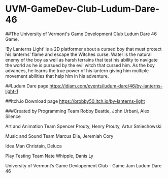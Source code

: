 # UVM-GameDev-Club-Ludum-Dare-46
##The University of Vermont's Game Development Club Ludum Dare 46 Game.

‘By Lanterns Light’ is a 2D platformer about a cursed boy that must protect his lanterns’ flame and escape the Witches curse. Water is the natural enemy of the boy as well as harsh terrains that test his ability to navigate the world as he is pursued by the evil witch that cursed him. As the boy advances, he learns the true power of his lantern giving him multiple movement abilities that help him in his adventure.

##Ludum Dare page https://ldjam.com/events/ludum-dare/46/by-lanterns-light-1

##Itch.io Download page  https://brobby50.itch.io/by-lanterns-light

###Created by
Programming Team Robby Beattie, John Urbani, Alex Silence

Art and Animation Team Spencer Prouty, Henry Prouty, Artur Smiechowski

Music and Sound Team Marcus Elia, Jeremiah Cory

Idea Man Christain, Deluca

Play Testing Team Nate Whipple, Danis Ly

University of Vermont’s Game Devlopement Club - Game Jam Ludum Dare 46